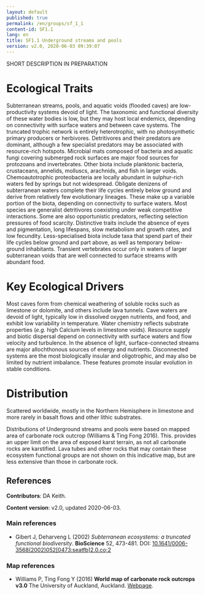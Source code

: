 ```yaml
---
layout: default
published: true
permalink: /en/groups/sf_1_1
content-id: SF1.1
lang: en
title: SF1.1 Underground streams and pools
version: v2.0, 2020-06-03 09:39:07
---
```


SHORT DESCRIPTION IN PREPARATION

# Ecological Traits
 

Subterranean streams, pools, and aquatic voids (flooded caves) are low-productivity systems devoid of light. The taxonomic and functional diversity of these water bodies is low, but they may host local endemics, depending on connectivity with surface waters and between cave systems. The truncated trophic network is entirely heterotrophic, with no photosynthetic primary producers or herbivores. Detritivores and their predators are dominant, although a few specialist predators may be associated with resource-rich hotspots. Microbial mats composed of bacteria and aquatic fungi covering submerged rock surfaces are major food sources for protozoans and invertebrates. Other biota include planktonic bacteria, crustaceans, annelids, molluscs, arachnids, and fish in larger voids. Chemoautotrophic proteobacteria are locally abundant in sulphur-rich waters fed by springs but not widespread. Obligate denizens of subterranean waters complete their life cycles entirely below ground and derive from relatively few evolutionary lineages. These make up a variable portion of the biota, depending on connectivity to surface waters. Most species are generalist detritivores coexisting under weak competitive interactions. Some are also opportunistic predators, reflecting selection pressures of food scarcity. Distinctive traits include the absence of eyes and pigmentation, long lifespans, slow metabolism and growth rates, and low fecundity. Less-specialised biota include taxa that spend part of their life cycles below ground and part above, as well as temporary below-ground inhabitants. Transient vertebrates occur only in waters of larger subterranean voids that are well connected to surface streams with abundant food.
 
# Key Ecological Drivers
 
Most caves form from chemical weathering of soluble rocks such as limestone or dolomite, and others include lava tunnels. Cave waters are devoid of light, typically low in dissolved oxygen nutrients, and food, and exhibit low variability in temperature. Water chemistry reflects substrate properties (<i>e.g.</i> high Calcium levels in limestone voids). Resource supply and biotic dispersal depend on connectivity with surface waters and flow velocity and turbulence. In the absence of light, surface-connected streams are major allochthonous sources of energy and nutrients. Disconnected systems are the most biologically insular and oligotrophic, and may also be limited by nutrient imbalance. These features promote insular evolution in stable conditions.
 
# Distribution
 
Scattered worldwide, mostly in the Northern Hemisphere in limestone and more rarely in basalt flows and other lithic substrates.

Distributions of Underground streams and pools were based on mapped area of carbonate rock outcrop (Williams & Ting Fong 2016). This. provides an upper limit on the area of exposed karst terrain, as not all carbonate rocks are karstified. Lava tubes and other rocks that may contain these ecosystem functional groups are not shown on this indicative map, but are less extensive than those in carbonate rock.

## References

**Contributors**: DA Keith.

**Content version**: v2.0, updated 2020-06-03.

### Main references
* Gibert J, Deharveng L  (2002) *Subterranean ecosystems: a truncated functional biodiversity*. **BioScience** 52, 473-481. DOI: [10.1641/0006-3568(2002)052[0473:seatfb]2.0.co;2](http://doi.org/10.1641/0006-3568(2002)052[0473:seatfb]2.0.co;2)

### Map references
* Williams P, Ting Fong Y  (2016) **World map of carbonate rock outcrops v3.0** The University of Auckland, Auckland. [Webpage](https://www.fos.auckland.ac.nz/our_research/karst/).


